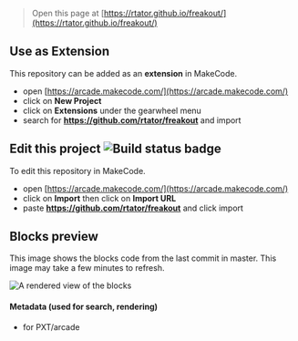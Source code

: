  


> Open this page at [https://rtator.github.io/freakout/](https://rtator.github.io/freakout/)

## Use as Extension

This repository can be added as an **extension** in MakeCode.

* open [https://arcade.makecode.com/](https://arcade.makecode.com/)
* click on **New Project**
* click on **Extensions** under the gearwheel menu
* search for **https://github.com/rtator/freakout** and import

## Edit this project ![Build status badge](https://github.com/rtator/freakout/workflows/MakeCode/badge.svg)

To edit this repository in MakeCode.

* open [https://arcade.makecode.com/](https://arcade.makecode.com/)
* click on **Import** then click on **Import URL**
* paste **https://github.com/rtator/freakout** and click import

## Blocks preview

This image shows the blocks code from the last commit in master.
This image may take a few minutes to refresh.

![A rendered view of the blocks](https://github.com/rtator/freakout/raw/master/.github/makecode/blocks.png)

#### Metadata (used for search, rendering)

* for PXT/arcade
<script src="https://makecode.com/gh-pages-embed.js"></script><script>makeCodeRender("{{ site.makecode.home_url }}", "{{ site.github.owner_name }}/{{ site.github.repository_name }}");</script>
